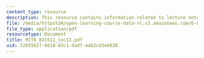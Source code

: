 ```yaml
---
content_type: resource
description: This resource contains information related to lecture notes.
file: /media/https%3A/open-learning-course-data-rc.s3.amazonaws.com/6-831-user-interface-design-and-implementation-spring-2011/52035627661883c1dadfeab2cd3e6828_MIT6_831S11_lec11.pdf
file_type: application/pdf
resourcetype: Document
title: MIT6_831S11_lec11.pdf
uid: 52035627-6618-83c1-dadf-eab2cd3e6828
---
```

